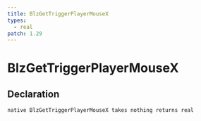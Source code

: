```yaml
---
title: BlzGetTriggerPlayerMouseX
types:
  - real
patch: 1.29
---
```


# BlzGetTriggerPlayerMouseX

## Declaration

```jass
native BlzGetTriggerPlayerMouseX takes nothing returns real
```
